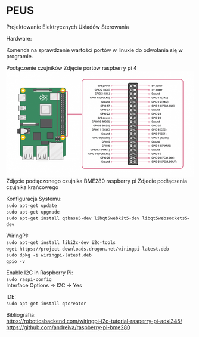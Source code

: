 # PEUS
Projektowanie Elektrycznych Układów Sterowania

Hardware:

Komenda na sprawdzenie wartości portów w linuxie do odwołania się w programie.

Podłączenie czujników
Zdjęcie portów raspberry pi 4
![Alt data](./Images/Zdjecie_portow_raspberry_PI_4.png)  
Zdjęcie podłączonego czujnika BME280 raspberry pi
Zdjecie podłączenia czujnika krańcowego

Konfiguracja Systemu:  
```sudo apt-get update```  
```sudo apt-get upgrade```  
```sudo apt-get install qtbase5-dev libqt5webkit5-dev libqt5websockets5-dev```    

WiringPI:    
```sudo apt-get install libi2c-dev i2c-tools```    
```wget https://project-downloads.drogon.net/wiringpi-latest.deb```    
```sudo dpkg -i wiringpi-latest.deb```  
```gpio -v```  

Enable I2C in Raspberry Pi:   
```sudo raspi-config```    
Interface Options -> I2C -> Yes    
 
IDE:  
```sudo apt-get install qtcreator```  

Bibliografia:  
https://roboticsbackend.com/wiringpi-i2c-tutorial-rasperry-pi-adxl345/  
https://github.com/andreiva/raspberry-pi-bme280  
